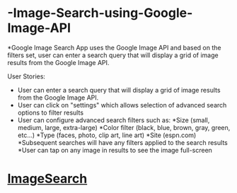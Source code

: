 # -Image-Search-using-Google-Image-API
*Google Image Search App uses the Google Image API and based on the filters set, user can enter a search query that will display a grid of image results from the Google Image API.

User Stories:
* User can enter a search query that will display a grid of image results from the Google Image API.
* User can click on "settings" which allows selection of advanced search options to filter results
* User can configure advanced search filters such as:
*Size (small, medium, large, extra-large)
*Color filter (black, blue, brown, gray, green, etc...)
*Type (faces, photo, clip art, line art)
*Site (espn.com)
*Subsequent searches will have any filters applied to the search results
*User can tap on any image in results to see the image full-screen

# [ImageSearch](GoogleImageSearch.gif)
